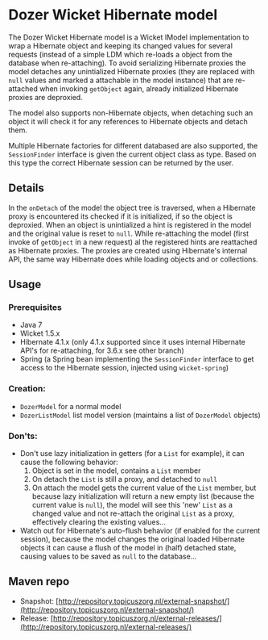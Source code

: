 # Dozer Wicket Hibernate model

The Dozer Wicket Hibernate model is a Wicket IModel implementation to wrap a Hibernate object and keeping its changed values for several requests (instead of a simple LDM which re-loads a object from the database when re-attaching). To avoid serializing Hibernate proxies the model detaches any unintialized Hibernate proxies (they are replaced with `null` values and marked a attachable in the model instance) that are re-attached when invoking `getObject` again, already initialized Hibernate proxies are deproxied.

The model also supports non-Hibernate objects, when detaching such an object it will check it for any references to Hibernate objects and detach them.

Multiple Hibernate factories for different databased are also supported, the `SessionFinder` interface is given the current object class as type. Based on this type the correct Hibernate session can be returned by the user.

## Details

In the `onDetach` of the model the object tree is traversed, when a Hibernate proxy is encountered its checked if it is initialized, if so the object is deproxied. When an object is unintialized a hint is registered in the model and the original value is reset to `null`. While re-attaching the model (first invoke of `getObject` in a new request) al the registered hints are reattached as Hibernate proxies. The proxies are created using Hibernate's internal API, the same way Hibernate does while loading objects and or collections.

## Usage

### Prerequisites

* Java 7
* Wicket 1.5.x
* Hibernate 4.1.x (only 4.1.x supported since it uses internal Hibernate API's for re-attaching, for 3.6.x see other branch)
* Spring (a Spring bean implementing the `SessionFinder` interface to get access to the Hibernate session, injected using `wicket-spring`)

### Creation:

* `DozerModel` for a normal model
* `DozerListModel` list model version (maintains a list of `DozerModel` objects)


### Don'ts:

* Don't use lazy initialization in getters (for a `List` for example), it can cause the following behavior:
    1. Object is set in the model, contains a `List` member
    2. On detach the `List` is still a proxy, and detached to `null`
    3. On attach the model gets the current value of the `List` member, but because lazy initialization will return a new empty list (because the current value is `null`), the model will see this 'new' `List` as a changed value and not re-attach the original `List` as a proxy, effectively clearing the existing values...
* Watch out for Hibernate's auto-flush behavior (if enabled for the current session), because the model changes the original loaded Hibernate objects it can cause a flush of the model in (half) detached state, causing values to be saved as `null` to the database...

## Maven repo

* Snapshot: [http://repository.topicuszorg.nl/external-snapshot/](http://repository.topicuszorg.nl/external-snapshot/)
* Release: [http://repository.topicuszorg.nl/external-releases/](http://repository.topicuszorg.nl/external-releases/)